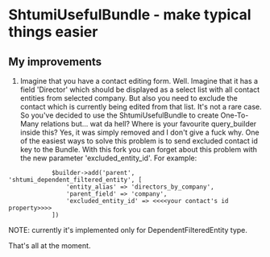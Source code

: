 ShtumiUsefulBundle - make typical things easier
===============================================


## My improvements

1) Imagine that you have a contact editing form. Well. Imagine that it has a field 'Director' which should be displayed as a select list with all contact entities from selected company. But also you need to exclude the contact which is currently being edited from that list. 
It's not a rare case. So you've decided to use the ShtumiUsefulBundle to create One-To-Many relations but... wat da hell? Where is your favourite query_builder inside this? Yes, it was simply removed and I don't give a fuck why.
One of the easiest ways to solve this problem is to send excluded contact id key to the Bundle. With this fork you can forget about this problem with the new parameter 'excluded_entity_id'. For example:

```
            $builder->add('parent', 'shtumi_dependent_filtered_entity', [
                'entity_alias' => 'directors_by_company',
                'parent_field' => 'company',
                'excluded_entity_id' => <<<<your contact's id property>>>> 
            ])
```
NOTE:
currently it's implemented only for DependentFilteredEntity type.

That's all at the moment.
